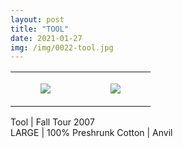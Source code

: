```yaml
---
layout: post
title: "TOOL"
date: 2021-01-27
img: /img/0022-tool.jpg
---
```




<table style="width:100%;"><tr><td style="vertical-align:top;">
      <figure class="tmblr-full" data-orig-height="2048" data-orig-width="1365" data-orig-src="https://concertshirts.netlify.app/shirts/0022/0022-01.jpg"><img src="https://64.media.tumblr.com/bf6fe14a2d00ce30c23c0400883a3503/2ced4f91e14037ac-c9/s540x810/7d1bc54513c294becae11a2dcdcba306c6df5074.jpg" data-orig-height="2048" data-orig-width="1365" data-orig-src="https://concertshirts.netlify.app/shirts/0022/0022-01.jpg"/></figure></td>
    <td style="vertical-align:top;">
      <figure class="tmblr-full" data-orig-height="2048" data-orig-width="1365" data-orig-src="https://concertshirts.netlify.app/shirts/0022/0022-02.jpg"><img src="https://64.media.tumblr.com/8090785e4b21e7cb1f5e94d098bc0c9b/2ced4f91e14037ac-79/s540x810/b32fa1783d44a8ee1bbfde7ed34bed88ade6223a.jpg" data-orig-height="2048" data-orig-width="1365" data-orig-src="https://concertshirts.netlify.app/shirts/0022/0022-02.jpg"/></figure></td>
  </tr></table><p>
  Tool | Fall Tour 2007<br/>LARGE | 100% Preshrunk Cotton | Anvil
</p>
